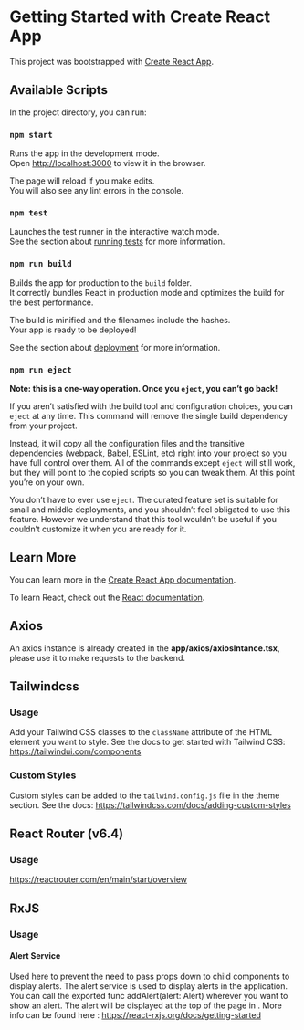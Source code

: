# Getting Started with Create React App

This project was bootstrapped with [Create React App](https://github.com/facebook/create-react-app).

## Available Scripts

In the project directory, you can run:

### `npm start`

Runs the app in the development mode.\
Open [http://localhost:3000](http://localhost:3000) to view it in the browser.

The page will reload if you make edits.\
You will also see any lint errors in the console.

### `npm test`

Launches the test runner in the interactive watch mode.\
See the section about [running tests](https://facebook.github.io/create-react-app/docs/running-tests) for more information.

### `npm run build`

Builds the app for production to the `build` folder.\
It correctly bundles React in production mode and optimizes the build for the best performance.

The build is minified and the filenames include the hashes.\
Your app is ready to be deployed!

See the section about [deployment](https://facebook.github.io/create-react-app/docs/deployment) for more information.

### `npm run eject`

**Note: this is a one-way operation. Once you `eject`, you can’t go back!**

If you aren’t satisfied with the build tool and configuration choices, you can `eject` at any time. This command will remove the single build dependency from your project.

Instead, it will copy all the configuration files and the transitive dependencies (webpack, Babel, ESLint, etc) right into your project so you have full control over them. All of the commands except `eject` will still work, but they will point to the copied scripts so you can tweak them. At this point you’re on your own.

You don’t have to ever use `eject`. The curated feature set is suitable for small and middle deployments, and you shouldn’t feel obligated to use this feature. However we understand that this tool wouldn’t be useful if you couldn’t customize it when you are ready for it.

## Learn More

You can learn more in the [Create React App documentation](https://facebook.github.io/create-react-app/docs/getting-started).

To learn React, check out the [React documentation](https://reactjs.org/).

## Axios

An axios instance is already created in the **app/axios/axiosIntance.tsx**, please use it to make requests to the backend.

## Tailwindcss

### Usage

Add your Tailwind CSS classes to the `className` attribute of the HTML element you want to style.
See the docs to get started with Tailwind CSS: https://tailwindui.com/components

### Custom Styles

Custom styles can be added to the `tailwind.config.js` file in the theme section.
See the docs: https://tailwindcss.com/docs/adding-custom-styles

## React Router (v6.4)

### Usage

https://reactrouter.com/en/main/start/overview

## RxJS

### Usage

#### Alert Service

Used here to prevent the need to pass props down to child components to display alerts.
The alert service is used to display alerts in the application.
You can call the exported func addAlert(alert: Alert) wherever you want to show an alert. The alert will be displayed at the top of the page in <Root />.
More info can be found here : https://react-rxjs.org/docs/getting-started
